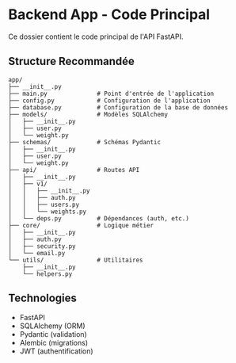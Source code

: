 # Backend App - Code Principal

Ce dossier contient le code principal de l'API FastAPI.

## Structure Recommandée

```
app/
├── __init__.py
├── main.py              # Point d'entrée de l'application
├── config.py            # Configuration de l'application
├── database.py          # Configuration de la base de données
├── models/              # Modèles SQLAlchemy
│   ├── __init__.py
│   ├── user.py
│   └── weight.py
├── schemas/             # Schémas Pydantic
│   ├── __init__.py
│   ├── user.py
│   └── weight.py
├── api/                 # Routes API
│   ├── __init__.py
│   ├── v1/
│   │   ├── __init__.py
│   │   ├── auth.py
│   │   ├── users.py
│   │   └── weights.py
│   └── deps.py          # Dépendances (auth, etc.)
├── core/                # Logique métier
│   ├── __init__.py
│   ├── auth.py
│   ├── security.py
│   └── email.py
└── utils/               # Utilitaires
    ├── __init__.py
    └── helpers.py
```

## Technologies

- FastAPI
- SQLAlchemy (ORM)
- Pydantic (validation)
- Alembic (migrations)
- JWT (authentification)
